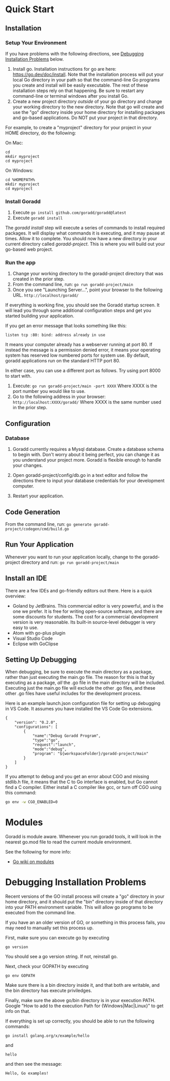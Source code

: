 # Quick Start
## Installation
### Setup Your Environment

If you have problems with the following directions, 
see [Debugging Installation Problems](#debugging-installation-problems) below.

1. Install go. Installation instructions for go are here: https://go.dev/doc/install. Note that
the installation process will put your local Go directory in your path so that the command-line Go programs
you create and install will be easily executable. The rest of these installation steps rely on that happening.
Be sure to restart any command-line or terminal windows after you install Go.
2. Create a new project directory *outside* of your go directory and change your working directory 
to the new directory. Note that go will create and use the "go" directory inside your home
directory for installing packages and go-based applications. Do NOT put your project in that directory.

For example, to create a "myproject" directory for your project in your HOME directory, do the following:

On Mac:
```
cd
mkdir myproject
cd myproject
```

On Windows:
```
cd %HOMEPATH%
mkdir myproject
cd myproject
```

### Install Goradd
1. Execute ```go install github.com/goradd/goradd@latest```
2. Execute ```goradd install```

The _goradd install_ step will execute a series of commands to install required packages.
It will display what commands it is executing, and it may pause at times. Allow it to complete. 
You should now have a new directory in your current directory called _goradd-project_. 
This is where you will build out your go-based web project.

### Run the app
1. Change your working directory to the goradd-project directory that was created in the prior step. 
2. From the command line, run:
```go run goradd-project/main```
3. Once you see "Launching Server...", point your browser to the following URL. 
`http://localhost/goradd/`

If everything is working fine, you should see the Goradd startup screen. It will lead 
you through some additional configuration steps and get you started building your
application.

If you get an error message that looks something like this:
```
listen tcp :80: bind: address already in use
```
It means your computer already has a webserver running at port 80. If instead the message is a permission denied error, it means
your operating system has reserved low numbered ports for system use. By default, goradd applications run on the standard HTTP port 80.

In either case, you can use a different port as follows. Try using port 8000 to start with.
1. Execute:
```go run goradd-project/main -port XXXX```
Where XXXX is the port number you would like to use.
2. Go to the following address in your browser:
`http://localhost:XXXX/goradd/`
Where XXXX is the same number used in the prior step.

## Configuration
### Database
1. Goradd currently requires a Mysql database. Create a 
database schema to begin with. Don't worry about it being perfect, you
can change it as you understand your project more. Goradd is flexible enough
to handle your changes.

2. Open goradd-project/config/db.go in a text editor and follow the directions there
to input your database credentials for your development computer.

3. Restart your application.

## Code Generation
From the command line, run:
`go generate goradd-project/codegen/cmd/build.go`

## Run Your Application
Whenever you want to run your application locally, change to the goradd-project directory and run:
```go run goradd-project/main```

## Install an IDE
There are a few IDEs and go-friendly editors out there. Here is a quick overview:

* Goland by JetBrains. This commercial editor is very powerful, and is the one we prefer. It is
free for writing open-source software, and there are some discounts for students. The
cost for a commercial development version is very reasonable. Its built-in
source-level debugger is very easy to use.
* Atom with go-plus plugin
* Visual Studio Code
* Eclipse with GoClipse

## Setting Up Debugging
When debugging, be sure to execute the main directory as a package, rather than just executing the main.go file. The reason for this is that by executing as a package, *all* the .go file in the main directory will be included. Executing just the main.go file will exclude the other .go files, and these other .go files have useful includes for the development process.

Here is an example launch.json configuration file for setting up debugging in VS Code. It assumes you have installed the VS Code Go extensions.
```
{
    "version": "0.2.0",
    "configurations": [
        {
            "name":"Debug Goradd Program",
            "type":"go",
            "request":"launch",
            "mode":"debug",
            "program": "${workspaceFolder}/goradd-project/main"
        }
    ]
}
```

If you attempt to debug and you get an error about CGO and missing stdlib.h file, it means that the C to Go interface is enabled, but Go cannot find a C compiler. Either install a C compiler like gcc, or turn off CGO using this command:
```sh
go env -w CGO_ENABLED=0
```

# Modules
Goradd is module aware. Whenever you run goradd tools, it will look
in the nearest go.mod file to read the current module environment.

See the following for more info:
* [Go wiki on modules](https://github.com/golang/go/wiki/Modules)

# Debugging Installation Problems
Recent versions of the GO install process will create a "go" directory in your home
directory, and it should put the "bin" directory inside of that directory
into your PATH environment variable. This will allow go programs to be executed
from the command line.

If you have an an older version of GO, or something in this process fails, you may need to manually
set this process up.

First, make sure you can execute go by executing 
```
go version
```
You should
see a go version string. If not, reinstall go.

Next, check your GOPATH by executing 
```
go env GOPATH
```

Make sure there is a bin directory inside it, and that both are writable, 
and the bin directory has execute priviledges.

Finally, make sure the above go/bin directory is in your execution PATH.
Google "How to add to the execution Path for {Windows|Mac|Linux}" to get
info on that.

If everything is set up correctly, you should be able to run the following
commands:

```
go install golang.org/x/example/hello
```

and

```
hello
```

and then see the message:

```
Hello, Go examples!
```
